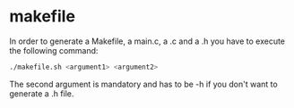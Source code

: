 # makefile

In order to generate a Makefile, a main.c, a .c and a .h you have to execute the following command:

```bash
./makefile.sh <argument1> <argument2>
```

The second argument is mandatory and has to be -h if you don't want to generate a .h file.
